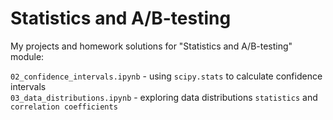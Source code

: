 # Statistics and A/B-testing

My projects and homework solutions for "Statistics and A/B-testing" module:

`02_confidence_intervals.ipynb` - using `scipy.stats` to calculate confidence intervals  
`03_data_distributions.ipynb` - exploring data distributions `statistics` and `correlation coefficients`  
